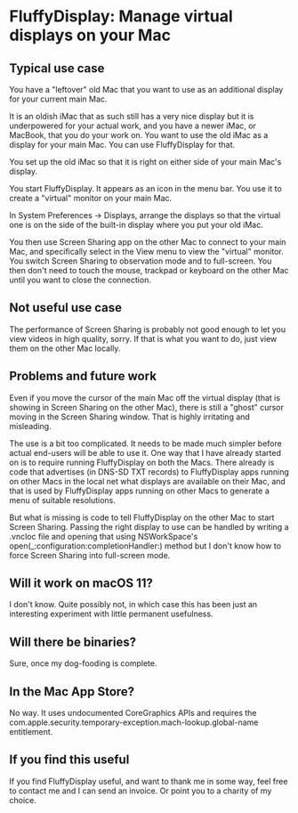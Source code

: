 FluffyDisplay: Manage virtual displays on your Mac
==================================================

Typical use case
----------------

You have a "leftover" old Mac that you want to use as an additional
display for your current main Mac.

It is an oldish iMac that as such still has a very nice display but it
is underpowered for your actual work, and you have a newer iMac, or
MacBook, that you do your work on. You want to use the old iMac as a
display for your main Mac. You can use FluffyDisplay for that.

You set up the old iMac so that it is right on either side of your
main Mac's display.

You start FluffyDisplay. It appears as an icon in the menu bar. You
use it to create a "virtual" monitor on your main Mac.

In System Preferences -> Displays, arrange the displays so that the
virtual one is on the side of the built-in display where you put your
old iMac.

You then use Screen Sharing app on the other Mac to connect to your
main Mac, and specifically select in the View menu to view the
"virtual" monitor. You switch Screen Sharing to observation mode and
to full-screen. You then don't need to touch the mouse, trackpad or
keyboard on the other Mac until you want to close the connection.

Not useful use case
-------------------

The performance of Screen Sharing is probably not good enough to let
you view videos in high quality, sorry. If that is what you want to
do, just view them on the other Mac locally.

Problems and future work
------------------------

Even if you move the cursor of the main Mac off the virtual display
(that is showing in Screen Sharing on the other Mac), there is still a
"ghost" cursor moving in the Screen Sharing window. That is highly
irritating and misleading.

The use is a bit too complicated. It needs to be made much simpler
before actual end-users will be able to use it. One way that I have
already started on is to require running FluffyDisplay on both the
Macs. There already is code that advertises (in DNS-SD TXT records) to
FluffyDisplay apps running on other Macs in the local net what
displays are available on their Mac, and that is used by FluffyDisplay
apps running on other Macs to generate a menu of suitable resolutions.

But what is missing is code to tell FluffyDisplay on the other Mac to
start Screen Sharing. Passing the right display to use can be handled
by writing a .vncloc file and opening that using NSWorkSpace's
open(_:configuration:completionHandler:) method but I don't know how
to force Screen Sharing into full-screen mode.

Will it work on macOS 11?
-------------------------

I don't know. Quite possibly not, in which case this has been just an
interesting experiment with little permanent usefulness.


Will there be binaries?
-----------------------

Sure, once my dog-fooding is complete.


In the Mac App Store?
---------------------

No way. It uses undocumented CoreGraphics APIs and requires the
com.apple.security.temporary-exception.mach-lookup.global-name
entitlement.

If you find this useful
-----------------------

If you find FluffyDisplay useful, and want to thank me in some way,
feel free to contact me and I can send an invoice. Or point you to a
charity of my choice.
